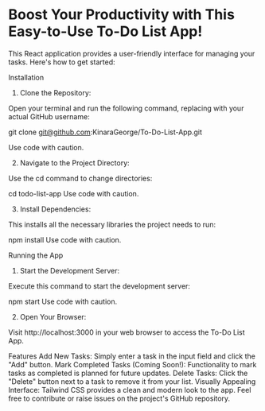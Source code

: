 # Boost Your Productivity with This Easy-to-Use To-Do List App!
This React application provides a user-friendly interface for managing your tasks. Here's how to get started:

Installation
1. Clone the Repository:

Open your terminal and run the following command, replacing <your-username> with your actual GitHub username:


git clone git@github.com:KinaraGeorge/To-Do-List-App.git

Use code with caution.

2. Navigate to the Project Directory:

Use the cd command to change directories:


cd todo-list-app
Use code with caution.

3. Install Dependencies:

This installs all the necessary libraries the project needs to run:

npm install
Use code with caution.

Running the App
1. Start the Development Server:

Execute this command to start the development server:


npm start
Use code with caution.

2. Open Your Browser:

Visit http://localhost:3000 in your web browser to access the To-Do List App.

Features
Add New Tasks: Simply enter a task in the input field and click the "Add" button.
Mark Completed Tasks (Coming Soon!): Functionality to mark tasks as completed is planned for future updates.
Delete Tasks: Click the "Delete" button next to a task to remove it from your list.
Visually Appealing Interface: Tailwind CSS provides a clean and modern look to the app.
Feel free to contribute or raise issues on the project's GitHub repository.
